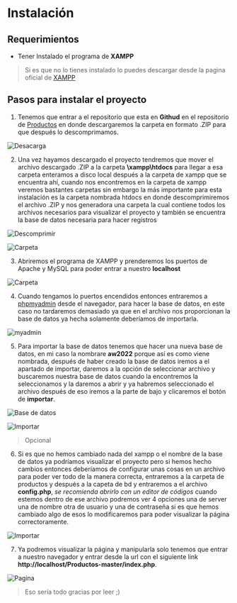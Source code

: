 Instalación
===========

## Requerimientos 
- Tener Instalado el programa de **XAMPP** 
> Si es que no lo tienes instalado lo puedes descargar desde la pagina oficial de [XAMPP](https://www.apachefriends.org/es/download.html)

## Pasos para instalar el proyecto
1. Tenemos que entrar a el repositorio que esta en **Githud** en el repositorio de [Productos](https://github.com/GriionG/Productos) en donde descargaremos la carpeta en formato .ZIP para que después lo descomprimamos. 

![Desacarga](https://cdn.discordapp.com/attachments/876615087119548417/1079805535093801013/repositroia.png)

2. Una vez hayamos descargado el proyecto tendremos que mover el archivo descargado .ZIP a la carpeta **\xampp\htdocs** para llegar a esa carpeta enteramos a disco local después a la carpeta de xampp que se encuentra ahí, cuando nos encontremos en la carpeta de xampp veremos bastantes carpetas sin embargo la más importante para esta instalación es la carpeta nombrada htdocs en donde descomprimiremos el archivo .ZIP y nos generadora una carpeta la cual contiene todos los archivos necesarios para visualizar el proyecto y también se encuentra la base de datos necesaria para hacer registros  

![Descomprimir](https://cdn.discordapp.com/attachments/876615087119548417/1079155771205492766/Descomprimir_.png)

![Carpeta](https://cdn.discordapp.com/attachments/876615087119548417/1079805073586139287/archivos.png)

3. Abriremos el programa de XAMPP y prenderemos los puertos de Apache y MySQL para poder entrar a nuestro **localhost**

![Carpeta](https://cdn.discordapp.com/attachments/876615087119548417/1079157855095095398/Xampp.png)

4. Cuando tengamos lo puertos encendidos entonces entraremos a [phpmyadmin](http://localhost/phpmyadmin/index.php?route=/server/databases) desde el navegador, para hacer la base de datos, en este caso no tardaremos demasiado ya que en el archivo nos proporcionan la base de datos ya hecha solamente deberíamos de importarla.

![myadmin](https://cdn.discordapp.com/attachments/876615087119548417/1079159059808264274/MySQL.png)

5. Para importar la base de datos tenemos que hacer una nueva base de datos, en mi caso la nombrare **aw2022** porque así es como viene nombrada, después de haber creado la base de datos iremos a el apartado de importar, daremos a la opción de seleccionar archivo y buscaremos nuestra base de datos cuando la encontremos la seleccionamos y la daremos a abrir y ya habremos seleccionado el archivo después de eso iremos a la parte de bajo y clicaremos el botón de **importar**.

![Base de datos](https://cdn.discordapp.com/attachments/876615087119548417/1079162165300297849/Base_de_datos_.png)

![Importar](https://cdn.discordapp.com/attachments/876615087119548417/1079162200951885863/importar.png)

>Opcional
6. Si es que no hemos cambiado nada del xampp o el nombre de la base de datos ya podríamos visualizar el proyecto pero si hemos hecho cambios entonces deberíamos de configurar unas cosas en un archivo para poder ver todo de la manera correcta, entraremos a la carpeta de productos y después a la capeta de bd y entraremos a el archivo **config.php**, *se recomienda abrirlo con un editor de códigos* cuando estemos dentro de ese archivo podremos ver 4 opciones una de server una de nombre otra de usuario y una de contraseña si es que hemos cambiado algo de esos lo modificaremos para poder visualizar la página correctoramente.

![Importar](https://cdn.discordapp.com/attachments/876615087119548417/1079164739701182644/config.png)

7. Ya podremos visualizar la página y manipularla solo tenemos que entrar a nuestro navegador y entrar desde la url con el siguiente link **http://localhost/Productos-master/index.php**.

 ![Pagina](https://cdn.discordapp.com/attachments/876615087119548417/1079806071583027220/pagina2.png)
 

> Eso sería todo gracias por leer ;)
